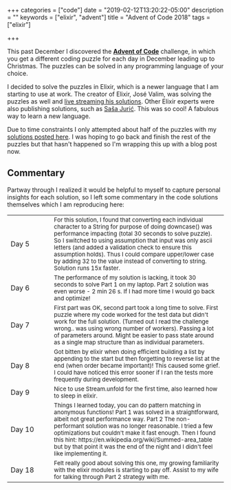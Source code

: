 +++
categories = ["code"]
date = "2019-02-12T13:20:22-05:00"
description = ""
keywords = ["elixir", "advent"]
title = "Advent of Code 2018"
tags = ["elixir"]

+++

This past December I discovered the __[Advent of Code](https://adventofcode.com/2018)__ challenge, in which you get a different coding puzzle for each day in December leading up to Christmas. The puzzles can be solved in any programming language of your choice.

I decided to solve the puzzles in Elixir, which is a newer language that I am starting to use at work. The creator of Elixir, José Valim, was solving the puzzles as well and [live streaming his solutions](http://blog.plataformatec.com.br/2018/11/lets-learn-elixir-together-with-advent-of-code/). Other Elixir experts were also publishing solutions, such as [Saša Jurić](https://github.com/sasa1977/aoc). This was so cool! A fabulous way to learn a new language.

Due to time constraints I only attempted about half of the puzzles with my [solutions posted here](https://github.com/chad-g-adams/advent-of-code-2018). I was hoping to go back and finish the rest of the puzzles but that hasn't happened so I'm wrapping this up with a blog post now.

## Commentary

Partway through I realized it would be helpful to myself to capture personal insights for each solution, so I left some commentary in the code solutions themselves which I am reproducing here:

<table>
<tr>

<td style="width: 20%">
Day 5 
</td>
<td>
<sub>
    For this solution, I found that converting each individual character to a String for purpose of doing downcase() 
    was performance impacting (total 30 seconds to solve puzzle). So I switched to using assumption
    that input was only ascii letters (and added a validation check to ensure this assumption holds). 
    Thus I could compare upper/lower case by adding 32 to the value instead of converting to string. Solution runs 15x faster.
    </sub>
</td>

<tr>
<td>
Day 6
</td>

<td>
<sub>
The performance of my solution is lacking, it took 30 seconds to solve Part 1 on my laptop.
Part 2 solution was even worse - 2 min 26 s.
If I had more time I would go back and optimize!
</sub>
</td>
</tr>

<tr>
<td>
Day 7
</td>
<td>
<sub>
    First part was OK, second part took a long time to solve.
    First puzzle where my code worked for the test data but didn't work for the full solution.
    (Turned out I read the challenge wrong.. was using wrong number of workers).
    Passing a lot of parameters around. Might be easier to pass state around as a
    single map structure than as individual parameters.
    
</sub>
</td>
</tr>

<tr>
<td>
 Day 8
</td>
<td>

<sub>
    Got bitten by elixir when doing efficient building a list by appending to the start
    but then forgetting to reverse list at the end (when order became important)!
    This caused some grief. I could have noticed this error sooner if I ran the tests more frequently
    during development.

</sub>
</td>
</tr>
<tr>
<td>
Day 9
</td>
<td>

<sub>
    Nice to use Stream.unfold for the first time, also learned how to sleep in elixir.

</sub>
</td>
</tr>
<tr>
<td>
Day 10
</td>
<td>

<sub>
    Things I learned today, you can do pattern matching in anonymous functions!
    Part 1 was solved in a straightforward, albeit not great performance way.
    Part 2 The non-performant solution was no longer reasonable. I tried a few
     optimizations but couldn't make it fast enough. Then I found this hint:
     https://en.wikipedia.org/wiki/Summed-area_table
     but by that point it was the end of the night and I didn't feel like implementing it.

</sub>
</td>
</tr>
<tr>
<td>
Day 18
</td>
<td>

<sub>
  Felt really good about solving this one, my growing familiarity with the elixir
  modules is starting to pay off. Assist to my wife for talking through Part 2 strategy with me.
  
</sub>
</td>
</tr>
</table>